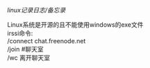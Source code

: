 *linux记录日志/备忘录*<br/>

Linux系统是开源的且不能使用windows的exe文件<br/>
irssi命令:<br/>
/connect chat.freenode.net<br/>
/join #聊天室<br/>
/wc   离开聊天室<br/>

